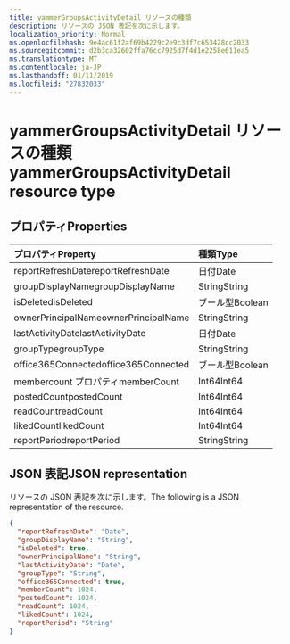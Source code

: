 ```yaml
---
title: yammerGroupsActivityDetail リソースの種類
description: リソースの JSON 表記を次に示します。
localization_priority: Normal
ms.openlocfilehash: 9e4ac61f2af69b4229c2e9c3df7c653428cc2033
ms.sourcegitcommit: d2b3ca32602ffa76cc7925d7f4d1e2258e611ea5
ms.translationtype: MT
ms.contentlocale: ja-JP
ms.lasthandoff: 01/11/2019
ms.locfileid: "27832033"
---
```

# <a name="yammergroupsactivitydetail-resource-type"></a><span data-ttu-id="046c4-103">yammerGroupsActivityDetail リソースの種類</span><span class="sxs-lookup"><span data-stu-id="046c4-103">yammerGroupsActivityDetail resource type</span></span>

## <a name="properties"></a><span data-ttu-id="046c4-104">プロパティ</span><span class="sxs-lookup"><span data-stu-id="046c4-104">Properties</span></span>

| <span data-ttu-id="046c4-105">プロパティ</span><span class="sxs-lookup"><span data-stu-id="046c4-105">Property</span></span>           | <span data-ttu-id="046c4-106">種類</span><span class="sxs-lookup"><span data-stu-id="046c4-106">Type</span></span>    |
| :----------------- | :------ |
| <span data-ttu-id="046c4-107">reportRefreshDate</span><span class="sxs-lookup"><span data-stu-id="046c4-107">reportRefreshDate</span></span>  | <span data-ttu-id="046c4-108">日付</span><span class="sxs-lookup"><span data-stu-id="046c4-108">Date</span></span>    |
| <span data-ttu-id="046c4-109">groupDisplayName</span><span class="sxs-lookup"><span data-stu-id="046c4-109">groupDisplayName</span></span>   | <span data-ttu-id="046c4-110">String</span><span class="sxs-lookup"><span data-stu-id="046c4-110">String</span></span>  |
| <span data-ttu-id="046c4-111">isDeleted</span><span class="sxs-lookup"><span data-stu-id="046c4-111">isDeleted</span></span>          | <span data-ttu-id="046c4-112">ブール型</span><span class="sxs-lookup"><span data-stu-id="046c4-112">Boolean</span></span> |
| <span data-ttu-id="046c4-113">ownerPrincipalName</span><span class="sxs-lookup"><span data-stu-id="046c4-113">ownerPrincipalName</span></span> | <span data-ttu-id="046c4-114">String</span><span class="sxs-lookup"><span data-stu-id="046c4-114">String</span></span>  |
| <span data-ttu-id="046c4-115">lastActivityDate</span><span class="sxs-lookup"><span data-stu-id="046c4-115">lastActivityDate</span></span>   | <span data-ttu-id="046c4-116">日付</span><span class="sxs-lookup"><span data-stu-id="046c4-116">Date</span></span>    |
| <span data-ttu-id="046c4-117">groupType</span><span class="sxs-lookup"><span data-stu-id="046c4-117">groupType</span></span>          | <span data-ttu-id="046c4-118">String</span><span class="sxs-lookup"><span data-stu-id="046c4-118">String</span></span>  |
| <span data-ttu-id="046c4-119">office365Connected</span><span class="sxs-lookup"><span data-stu-id="046c4-119">office365Connected</span></span> | <span data-ttu-id="046c4-120">ブール型</span><span class="sxs-lookup"><span data-stu-id="046c4-120">Boolean</span></span> |
| <span data-ttu-id="046c4-121">membercount プロパティ</span><span class="sxs-lookup"><span data-stu-id="046c4-121">memberCount</span></span>        | <span data-ttu-id="046c4-122">Int64</span><span class="sxs-lookup"><span data-stu-id="046c4-122">Int64</span></span>   |
| <span data-ttu-id="046c4-123">postedCount</span><span class="sxs-lookup"><span data-stu-id="046c4-123">postedCount</span></span>        | <span data-ttu-id="046c4-124">Int64</span><span class="sxs-lookup"><span data-stu-id="046c4-124">Int64</span></span>   |
| <span data-ttu-id="046c4-125">readCount</span><span class="sxs-lookup"><span data-stu-id="046c4-125">readCount</span></span>          | <span data-ttu-id="046c4-126">Int64</span><span class="sxs-lookup"><span data-stu-id="046c4-126">Int64</span></span>   |
| <span data-ttu-id="046c4-127">likedCount</span><span class="sxs-lookup"><span data-stu-id="046c4-127">likedCount</span></span>         | <span data-ttu-id="046c4-128">Int64</span><span class="sxs-lookup"><span data-stu-id="046c4-128">Int64</span></span>   |
| <span data-ttu-id="046c4-129">reportPeriod</span><span class="sxs-lookup"><span data-stu-id="046c4-129">reportPeriod</span></span>       | <span data-ttu-id="046c4-130">String</span><span class="sxs-lookup"><span data-stu-id="046c4-130">String</span></span>  |

## <a name="json-representation"></a><span data-ttu-id="046c4-131">JSON 表記</span><span class="sxs-lookup"><span data-stu-id="046c4-131">JSON representation</span></span>

<span data-ttu-id="046c4-132">リソースの JSON 表記を次に示します。</span><span class="sxs-lookup"><span data-stu-id="046c4-132">The following is a JSON representation of the resource.</span></span>

<!-- {
  "blockType": "resource",
  "@odata.type": "microsoft.graph.yammerGroupsActivityDetail"
} -->

```json
{
  "reportRefreshDate": "Date", 
  "groupDisplayName": "String", 
  "isDeleted": true, 
  "ownerPrincipalName": "String", 
  "lastActivityDate": "Date", 
  "groupType": "String", 
  "office365Connected": true, 
  "memberCount": 1024, 
  "postedCount": 1024, 
  "readCount": 1024, 
  "likedCount": 1024, 
  "reportPeriod": "String"
}
```
